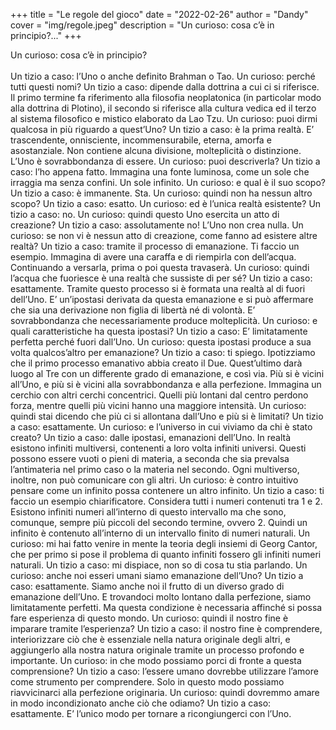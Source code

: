 +++
title = "Le regole del gioco"
date = "2022-02-26"
author = "Dandy"
cover = "img/regole.jpeg"
description = "Un curioso: cosa c’è in principio?..."
+++

Un curioso: cosa c’è in principio?<br><br>
Un tizio a caso: l’Uno o anche definito Brahman o Tao.
Un curioso: perché tutti questi nomi?
Un tizio a caso: dipende dalla dottrina a cui ci si riferisce. Il primo termine fa riferimento alla filosofia neoplatonica (in particolar modo alla dottrina di Plotino), il secondo si riferisce alla cultura vedica ed il terzo al sistema filosofico e mistico elaborato da Lao Tzu.
Un curioso: puoi dirmi qualcosa in più riguardo a quest’Uno?
Un tizio a caso: è la prima realtà. E’ trascendente, onnisciente, incommensurabile, eterna, amorfa e asostanziale. Non contiene alcuna divisione, molteplicità o distinzione. L’Uno è sovrabbondanza di essere.
Un curioso: puoi descriverla?
Un tizio a caso: l’ho appena fatto. Immagina una fonte luminosa, come un sole che irraggia ma senza confini. Un sole infinito.
Un curioso: e qual è il suo scopo?
Un tizio a caso: è immanente. Sta.
Un curioso: quindi non ha nessun altro scopo?
Un tizio a caso: esatto.
Un curioso: ed è l’unica realtà esistente?
Un tizio a caso: no.
Un curioso: quindi questo Uno esercita un atto di creazione?
Un tizio a caso: assolutamente no! L’Uno non crea nulla.
Un curioso: se non vi è nessun atto di creazione, come fanno ad esistere altre realtà?
Un tizio a caso: tramite il processo di emanazione. Ti faccio un esempio. Immagina di avere una caraffa e di riempirla con dell’acqua. Continuando a versarla, prima o poi questa travaserà.
Un curioso: quindi l’acqua che fuoriesce è una realtà che sussiste di per sé?
Un tizio a caso: esattamente. Tramite questo processo si è formata una realtà al di fuori dell’Uno. E’ un’ipostasi derivata da questa emanazione e si può affermare che sia una derivazione non figlia di libertà né di volontà. E’ sovrabbondanza che necessariamente produce molteplicità.
Un curioso: e quali caratteristiche ha questa ipostasi?
Un tizio a caso: E’ limitatamente perfetta perché fuori dall’Uno.
Un curioso: questa ipostasi produce a sua volta qualcos’altro per emanazione?
Un tizio a caso: ti spiego. Ipotizziamo che il primo processo emanativo abbia creato il Due. Quest’ultimo darà luogo al Tre con un differente grado di emanazione, e così via. Più si è vicini all’Uno, e più si è vicini alla sovrabbondanza e alla perfezione. Immagina un cerchio con altri cerchi concentrici. Quelli più lontani dal centro perdono forza, mentre quelli più vicini hanno una maggiore intensità.
Un curioso: quindi stai dicendo che più ci si allontana dall’Uno e più si è limitati?
Un tizio a caso: esattamente.
Un curioso: e l’universo in cui viviamo da chi è stato creato?
Un tizio a caso: dalle ipostasi, emanazioni dell’Uno. In realtà esistono infiniti multiversi, contenenti a loro volta infiniti universi. Questi possono essere vuoti o pieni di materia, a seconda che sia prevalsa l’antimateria nel primo caso o la materia nel secondo. Ogni multiverso, inoltre, non può comunicare con gli altri.
Un curioso: è contro intuitivo pensare come un infinito possa contenere un altro infinito.
Un tizio a caso: ti faccio un esempio chiarificatore. Considera tutti i numeri contenuti tra 1 e 2. Esistono infiniti numeri all’interno di questo intervallo ma che sono, comunque, sempre più piccoli del secondo termine, ovvero 2. Quindi un infinito è contenuto all’interno di un intervallo finito di numeri naturali.
Un curioso: mi hai fatto venire in mente la teoria degli insiemi di Georg Cantor, che per primo si pose il problema di quanto infiniti fossero gli infiniti numeri naturali.
Un tizio a caso: mi dispiace, non so di cosa tu stia parlando.
Un curioso: anche noi esseri umani siamo emanazione dell’Uno?
Un tizio a caso: esattamente. Siamo anche noi il frutto di un diverso grado di emanazione dell’Uno. E trovandoci molto lontano dalla perfezione, siamo limitatamente perfetti. Ma questa condizione è necessaria affinché si possa fare esperienza di questo mondo.
Un curioso: quindi il nostro fine è imparare tramite l’esperienza?
Un tizio a caso: il nostro fine è comprendere, interiorizzare ciò che è essenziale nella natura originale degli altri, e aggiungerlo alla nostra natura originale tramite un processo profondo e importante.
Un curioso: in che modo possiamo porci di fronte a questa comprensione?
Un tizio a caso: l’essere umano dovrebbe utilizzare l’amore come strumento per comprendere. Solo in questo modo possiamo riavvicinarci alla perfezione originaria.
Un curioso: quindi dovremmo amare in modo incondizionato anche ciò che odiamo?
Un tizio a caso: esattamente. E’ l’unico modo per tornare a ricongiungerci con l’Uno.
